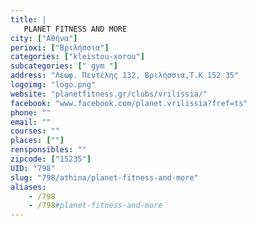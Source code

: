 ```yaml
---
title: |
   PLANET FITNESS AND MORE
city: ["Αθήνα"]
perioxi: ["Βριλήσσια"]
categories: ["kleistou-xorou"]
subcategories: [" gym "]
address: "Λεωφ. Πεντέλης 132, Βριλήσσια,Τ.Κ 152 35"
logoimg: "logo.png"
website: "planetfitness.gr/clubs/vrilissia/"
facebook: "www.facebook.com/planet.vrilissia?fref=ts"
phone: ""
email: ""
courses: ""
places: [""]
rensponsibles: ""
zipcode: ["15235"]
UID: "798"
slug: "798/athina/planet-fitness-and-more"
aliases:
    - /798
    - /798#planet-fitness-and-more
---
```


